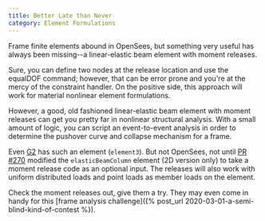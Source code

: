 ```yaml
---
title: Better Late than Never
category: Element Formulations
---
```


Frame finite elements abound in OpenSees, but something very useful has always been missing--a 
linear-elastic beam element with moment releases.

Sure, you can define two nodes at the release location and use the equalDOF command; however, 
that can be error prone and you're at the mercy of the constraint handler. On the positive side, 
this approach will work for material nonlinear element formulations.

However, a good, old fashioned linear-elastic beam element with moment releases can get you 
pretty far in nonlinear structural analysis. With a small amount of logic, you can script 
an event-to-event analysis in order to determine the pushover curve and collapse mechanism for a frame.

Even [G2](https://github.com/mhscott/G2) has such an element (`element3`). 
But not OpenSees, not until [PR #270](https://github.com/OpenSees/OpenSees/pull/270)
modified the `elasticBeamColumn` element (2D version only) to take a moment release code as an optional input. 
The releases will also work with uniform distributed loads and point loads as member loads on the element.

Check the moment releases out, give them a try. They may even come in handy for this 
[frame analysis challenge]({% post_url 2020-03-01-a-semi-blind-kind-of-contest %}).
